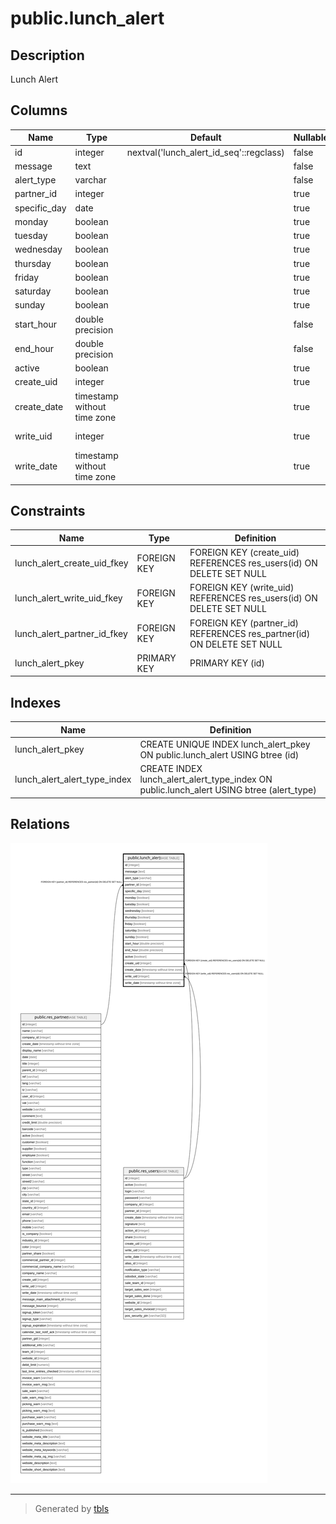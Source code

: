 # public.lunch_alert

## Description

Lunch Alert

## Columns

| Name | Type | Default | Nullable | Children | Parents | Comment |
| ---- | ---- | ------- | -------- | -------- | ------- | ------- |
| id | integer | nextval('lunch_alert_id_seq'::regclass) | false |  |  |  |
| message | text |  | false |  |  | Message |
| alert_type | varchar |  | false |  |  | Recurrence |
| partner_id | integer |  | true |  | [public.res_partner](public.res_partner.md) | Vendor |
| specific_day | date |  | true |  |  | Day |
| monday | boolean |  | true |  |  | Monday |
| tuesday | boolean |  | true |  |  | Tuesday |
| wednesday | boolean |  | true |  |  | Wednesday |
| thursday | boolean |  | true |  |  | Thursday |
| friday | boolean |  | true |  |  | Friday |
| saturday | boolean |  | true |  |  | Saturday |
| sunday | boolean |  | true |  |  | Sunday |
| start_hour | double precision |  | false |  |  | Between |
| end_hour | double precision |  | false |  |  | And |
| active | boolean |  | true |  |  | Active |
| create_uid | integer |  | true |  | [public.res_users](public.res_users.md) | Created by |
| create_date | timestamp without time zone |  | true |  |  | Created on |
| write_uid | integer |  | true |  | [public.res_users](public.res_users.md) | Last Updated by |
| write_date | timestamp without time zone |  | true |  |  | Last Updated on |

## Constraints

| Name | Type | Definition |
| ---- | ---- | ---------- |
| lunch_alert_create_uid_fkey | FOREIGN KEY | FOREIGN KEY (create_uid) REFERENCES res_users(id) ON DELETE SET NULL |
| lunch_alert_write_uid_fkey | FOREIGN KEY | FOREIGN KEY (write_uid) REFERENCES res_users(id) ON DELETE SET NULL |
| lunch_alert_partner_id_fkey | FOREIGN KEY | FOREIGN KEY (partner_id) REFERENCES res_partner(id) ON DELETE SET NULL |
| lunch_alert_pkey | PRIMARY KEY | PRIMARY KEY (id) |

## Indexes

| Name | Definition |
| ---- | ---------- |
| lunch_alert_pkey | CREATE UNIQUE INDEX lunch_alert_pkey ON public.lunch_alert USING btree (id) |
| lunch_alert_alert_type_index | CREATE INDEX lunch_alert_alert_type_index ON public.lunch_alert USING btree (alert_type) |

## Relations

![er](public.lunch_alert.svg)

---

> Generated by [tbls](https://github.com/k1LoW/tbls)
